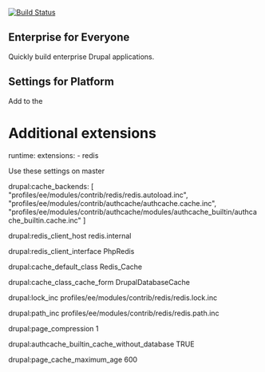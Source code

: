 [![Build Status](https://travis-ci.org/commercelabsio/ee.svg?branch=7.x-1.x)](https://travis-ci.org/commercelabsio/ee)

Enterprise for Everyone
-----------------------

Quickly build enterprise Drupal applications.


Settings for Platform
---------------------

Add to the
# Additional extensions
runtime:
    extensions:
        - redis

Use these settings on master

drupal:cache_backends:
[
   "profiles/ee/modules/contrib/redis/redis.autoload.inc",
   "profiles/ee/modules/contrib/authcache/authcache.cache.inc",
   "profiles/ee/modules/contrib/authcache/modules/authcache_builtin/authcache_builtin.cache.inc"
]

drupal:redis_client_host
  redis.internal

drupal:redis_client_interface
  PhpRedis

drupal:cache_default_class
  Redis_Cache

drupal:cache_class_cache_form
  DrupalDatabaseCache

drupal:lock_inc
  profiles/ee/modules/contrib/redis/redis.lock.inc

drupal:path_inc
  profiles/ee/modules/contrib/redis/redis.path.inc

drupal:page_compression
  1

drupal:authcache_builtin_cache_without_database
  TRUE

drupal:page_cache_maximum_age
  600
